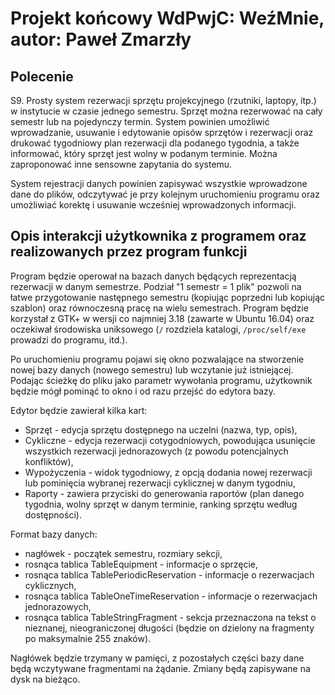 # Projekt końcowy WdPwjC: WeźMnie, autor: Paweł Zmarzły

## Polecenie

S9. Prosty system rezerwacji sprzętu projekcyjnego (rzutniki, laptopy, itp.)
w instytucie w czasie jednego semestru. Sprzęt można rezerwować na cały semestr lub
na pojedynczy termin. System powinien umożliwić wprowadzanie, usuwanie i edytowanie opisów
sprzętów i rezerwacji oraz drukować tygodniowy plan rezerwacji dla podanego tygodnia,
a także informować, który sprzęt jest wolny w podanym terminie. Można zaproponować
inne sensowne zapytania do systemu.

System rejestracji danych powinien zapisywać wszystkie wprowadzone dane do plików,
odczytywać je przy kolejnym uruchomieniu programu oraz umożliwiać korektę i usuwanie
wcześniej wprowadzonych informacji.

## Opis interakcji użytkownika z programem oraz realizowanych przez program funkcji

Program będzie operował na bazach danych będących reprezentacją rezerwacji w danym semestrze.
Podział "1 semestr = 1 plik" pozwoli na łatwe przygotowanie następnego semestru (kopiując poprzedni
lub kopiując szablon) oraz równoczesną pracę na wielu semestrach. Program będzie korzystał z GTK+
w wersji co najmniej 3.18 (zawarte w Ubuntu 16.04) oraz oczekiwał środowiska uniksowego (`/`
rozdziela katalogi, `/proc/self/exe` prowadzi do programu, itd.).

Po uruchomieniu programu pojawi się okno pozwalające na stworzenie nowej bazy danych
(nowego semestru) lub wczytanie już istniejącej. Podając ścieżkę do pliku jako parametr
wywołania programu, użytkownik będzie mógł pominąć to okno i od razu przejść do edytora bazy.

Edytor będzie zawierał kilka kart:

- Sprzęt - edycja sprzętu dostępnego na uczelni (nazwa, typ, opis),
- Cykliczne - edycja rezerwacji cotygodniowych, powodująca usunięcie wszystkich rezerwacji
jednorazowych (z powodu potencjalnych konfliktów),
- Wypożyczenia - widok tygodniowy, z opcją dodania nowej rezerwacji lub pominięcia wybranej
rezerwacji cyklicznej w danym tygodniu,
- Raporty - zawiera przyciski do generowania raportów (plan danego tygodnia, wolny sprzęt
w danym terminie, ranking sprzętu według dostępności).

Format bazy danych:

- nagłówek - początek semestru, rozmiary sekcji,
- rosnąca tablica TableEquipment - informacje o sprzęcie,
- rosnąca tablica TablePeriodicReservation - informacje o rezerwacjach cyklicznych,
- rosnąca tablica TableOneTimeReservation - informacje o rezerwacjach jednorazowych,
- rosnąca tablica TableStringFragment - sekcja przeznaczona na tekst o nieznanej, nieograniczonej
długości (będzie on dzielony na fragmenty po maksymalnie 255 znaków).

Nagłówek będzie trzymany w pamięci, z pozostałych części bazy dane będą wczytywane fragmentami
na żądanie. Zmiany będą zapisywane na dysk na bieżąco.
